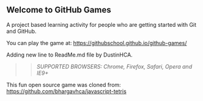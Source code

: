 ## Welcome to GitHub Games

A project based learning activity for people who are getting started with Git and GitHub.

You can play the game at: https://githubschool.github.io/github-games/

Adding new line to ReadMe.md file by DustinHCA.

>> _*SUPPORTED BROWSERS*: Chrome, Firefox, Safari, Opera and IE9+_

This fun open source game was cloned from: https://github.com/bhargavhca/javascript-tetris

